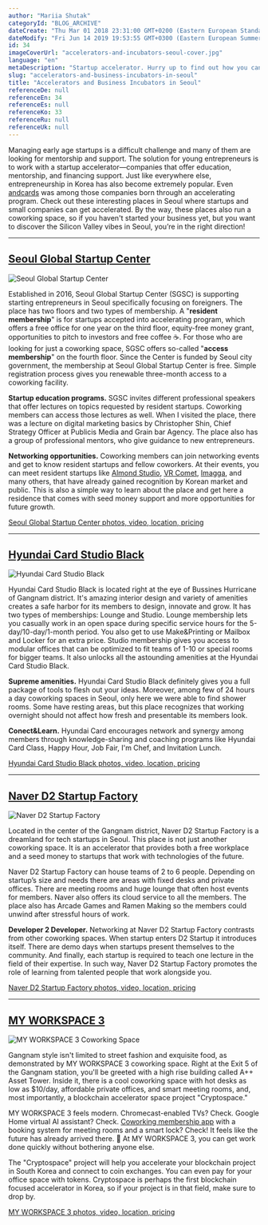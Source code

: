 ```yaml
---
author: "Mariia Shutak"
categoryId: "BLOG_ARCHIVE"
dateCreate: "Thu Mar 01 2018 23:31:00 GMT+0200 (Eastern European Standard Time)"
dateModify: "Fri Jun 14 2019 19:53:55 GMT+0300 (Eastern European Summer Time)"
id: 34
imageCoverUrl: "accelerators-and-incubators-seoul-cover.jpg"
language: "en"
metaDescription: "Startup accelerator. Hurry up to find out how you can get your startup accelerated - discover the Silicon Valley vibes right here in Seoul. "
slug: "accelerators-and-business-incubators-in-seoul"
title: "Accelerators and Business Incubators in Seoul"
referenceDe: null
referenceEn: 34
referenceEs: null
referenceKo: 33
referenceRu: null
referenceUk: null
---
```


Managing early age startups is a difficult challenge and many of them are looking for mentorship and support. The solution for young entrepreneurs is to work with a startup accelerator—companies that offer education, mentorship, and financing support. Just like everywhere else, entrepreneurship in Korea has also become extremely popular. Even [andсards](https://andcards.com) was among those companies born through an accelerating program. Check out these interesting places in Seoul where startups and small companies can get accelerated. By the way, these places also run a coworking space, so if you haven't started your business yet, but you want to discover the Silicon Valley vibes in Seoul, you’re in the right direction!

---

## [Seoul Global Startup Center](http://seoulgsc.com/)

![Seoul Global Startup Center](https://s3.ap-northeast-2.amazonaws.com/blogs.andcards.com/accelerators-and-incubators-seoul-photo_SGSC.jpg|height=600,width=900)

Established in 2016, Seoul Global Startup Center (SGSC) is supporting starting entrepreneurs in Seoul specifically focusing on foreigners. The place has two floors and two types of membership. A "**resident membership**" is for startups accepted into accelerating program, which offers a free office for one year on the third floor, equity-free money grant, opportunities to pitch to investors and free coffee ☕️. For those who are looking for just a coworking space, SGSC offers so-called "**access membership**" on the fourth floor. Since the Center is funded by Seoul city government, the membership at Seoul Global Startup Center is free. Simple registration process gives you renewable three-month access to a coworking facility.

**Startup education programs.** SGSC invites different professional speakers that offer lectures on topics requested by resident startups. Coworking members can access those lectures as well. When I visited the place, there was a lecture on digital marketing basics by Christopher Shin, Chief Strategy Officer at Publicis Media and Grain bar Agency. The place also has a group of professional mentors, who give guidance to new entrepreneurs.

**Networking opportunities.** Coworking members can join networking events and get to know resident startups and fellow coworkers. At their events, you can meet resident startups like [Almond Studio](http://almond-studio.com), [VR Comet](https://www.vrcomet.co.kr/), [Imagga](https://imagga.com/), and many others, that have already gained recognition by Korean market and public. This is also a simple way to learn about the place and get here a residence that comes with seed money support and more opportunities for future growth.

[Seoul Global Startup Center photos, video, location, pricing](http://seoulgsc.com/)

---

## [Hyundai Card Studio Black](https://studioblack.hyundaicard.com/)

![Hyundai Card Studio Black](https://s3.ap-northeast-2.amazonaws.com/blogs.andcards.com/accelerators-and-incubators-seoul-photo_HCS.jpg|height=600,width=900)

Hyundai Card Studio Black is located right at the eye of Bussines Hurricane of Gangnam district. It's amazing interior design and variety of amenities creates a safe harbor for its members to design, innovate and grow. It has two types of memberships: Lounge and Studio. Lounge membership lets you casually work in an open space during specific service hours for the 5-day/10-day/1-month period. You also get to use Make&Printing or Mailbox and Locker for an extra price. Studio membership gives you access to modular offices that can be optimized to fit teams of 1-10 or special rooms for bigger teams. It also unlocks all the astounding amenities at the Hyundai Card Studio Black.

**Supreme amenities.** Hyundai Card Studio Black definitely gives you a full package of tools to flesh out your ideas. Moreover, among few of 24 hours a day coworking spaces in Seoul, only here we were able to find shower rooms. Some have resting areas, but this place recognizes that working overnight should not affect how fresh and presentable its members look.

**Conect&Learn.** Hyundai Card encourages network and synergy among members through knowledge-sharing and coaching programs like Hyundai Card Class, Happy Hour, Job Fair, I'm Chef, and Invitation Lunch.

[Hyundai Card Studio Black photos, video, location, pricing](https://studioblack.hyundaicard.com/)

---

## [Naver D2 Startup Factory](http://www.d2startup.com/)

![Naver D2 Startup Factory](https://s3.ap-northeast-2.amazonaws.com/blogs.andcards.com/accelerators-and-incubators-seoul-photo_naver_d2.jpg|height=600,width=900)

Located in the center of the Gangnam district, Naver D2 Startup Factory is a dreamland for tech startups in Seoul. This place is not just another coworking space. It is an accelerator that provides both a free workplace and a seed money to startups that work with technologies of the future.

Naver D2 Startup Factory can house teams of 2 to 6 people. Depending on startup’s size and needs there are areas with fixed desks and private offices. There are meeting rooms and huge lounge that often host events for members. Naver also offers its cloud service to all the members. The place also has Arcade Games and Ramen Making so the members could unwind after stressful hours of work.

**Developer 2 Developer.** Networking at Naver D2 Startup Factory contrasts from other coworking spaces. When startup enters D2 Startup it introduces itself. There are demo days when startups present themselves to the community. And finally, each startup is required to teach one lecture in the field of their expertise. In such way, Naver D2 Startup Factory promotes the role of learning from talented people that work alongside you.

[Naver D2 Startup Factory photos, video, location, pricing](http://www.d2startup.com/)

---

## [MY WORKSPACE 3](https://www.myworkspace.co.kr/)

![MY WORKSPACE 3 Coworking Space](https://s3.ap-northeast-2.amazonaws.com/blogs.andcards.com/accelerators-and-incubators-seoul-mws3.jpg|height=600,width=900)

Gangnam style isn't limited to street fashion and exquisite food, as demonstrated by MY WORKSPACE 3 coworking space. Right at the Exit 5 of the Gangnam station, you'll be greeted with a high rise building called A++ Asset Tower. Inside it, there is a cool coworking space with hot desks as low as $10/day, affordable private offices, and smart meeting rooms, and, most importantly, a blockchain accelerator space project "Cryptospace."

MY WORKSPACE 3 feels modern. Chromecast-enabled TVs? Check. Google Home virtual AI assistant? Check. [Coworking membership app](https://andcards.com) with a booking system for meeting rooms and a smart lock? Check! It feels like the future has already arrived there. 👾 At MY WORKSPACE 3, you can get work done quickly without bothering anyone else.

The "Cryptospace" project will help you accelerate your blockchain project in South Korea and connect to coin exchanges. You can even pay for your office space with tokens. Cryptospace is perhaps the first blockchain focused accelerator in Korea, so if your project is in that field, make sure to drop by.

[MY WORKSPACE 3 photos, video, location, pricing](https://www.myworkspace.co.kr/)
